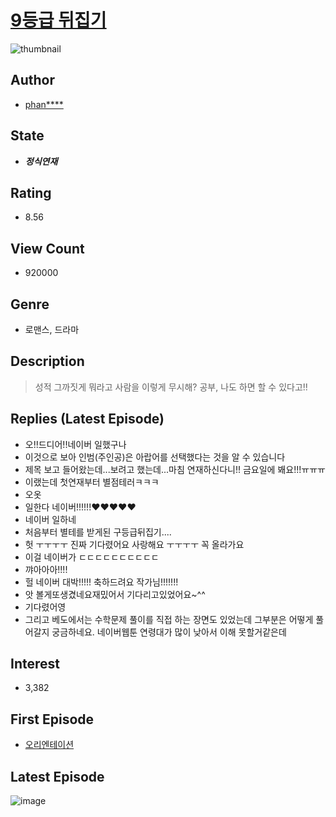 # [9등급 뒤집기](https://comic.naver.com/bestChallenge/list?titleId=723033)
![thumbnail](https://image-comic.pstatic.net/user_contents_data/challenge_comic/2019/04/08/316788/thumbnail_202x164c75265ca_57cc_4223_bc8d_f35ad9768ff6_00000709.JPEG)

## Author
- [phan****](https://comic.naver.com/artistTitle?id=316788)

## State
- ***정식연재***

## Rating
- 8.56

## View Count
- 920000

## Genre
- 로맨스, 드라마

## Description
> 성적 그까짓게 뭐라고 사람을 이렇게 무시해? 공부, 나도 하면 할 수 있다고!!

## Replies (Latest Episode)
- 오!!드디어!!네이버 일했구나
- 이것으로 보아 인범(주인공)은 아랍어를 선택했다는 것을 알 수 있습니다
- 제목 보고 들어왔는데...보려고 했는데...마침 연재하신다니!! 금요일에 봬요!!!ㅠㅠㅠ
- 이랬는데 첫연재부터 별점테러ㅋㅋㅋ
- 오옷
- 일한다 네이버!!!!!!♥♥♥♥♥
- 네이버 일하네
- 처음부터 별테를 받게된 구등급뒤집기....
- 헛 ㅜㅜㅜㅜ 진짜 기다렸어요 사랑해요 ㅜㅜㅜㅜ 꼭 올라가요
- 이걸 네이버가 ㄷㄷㄷㄷㄷㄷㄷㄷㄷㄷ
- 꺄아아아!!!!
- 헐 네이버 대박!!!!! 축하드려요 작가님!!!!!!!
- 앗 볼게또생겼네요재밌어서 기다리고있었어요~^^
- 기다렸어영
- 그리고 베도에서는 수학문제 풀이를 직접 하는 장면도 있었는데 그부분은 어떻게 풀어갈지 궁금하네요. 네이버웹툰 연령대가 많이 낮아서 이해 못할거같은데

## Interest
- 3,382

## First Episode
- [오리엔테이션](https://comic.naver.com/bestChallenge/detail?titleId=723033&no=1)

## Latest Episode
![image](https://image-comic.pstatic.net/user_contents_data/challenge_comic/2019/12/18/316788/upload_7363448279326155313.jpeg)
